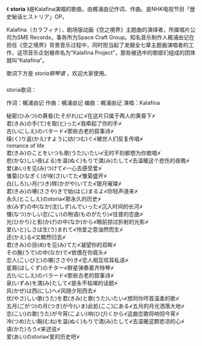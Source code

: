 

《 **storia** 》是Kalafina演唱的歌曲，由梶浦由记作词、作曲。是NHK电视节目「歴史秘话ヒストリア」OP。

  

Kalafina（カラフィナ），剧场版动画《空之境界》主题曲的演绎者，所属唱片公司为SME Records，事务所为Space Craft
Group。知名音乐制作人梶浦由记在担任《空之境界》背景音乐过程中，同时担当起了发掘全七章主题曲演唱者的工作，这项音乐企划被命名为“Kalafina
Project”，那些被选中的歌姬们组成的团体就叫“Kalafina”。

  

歌词下方是 _storia钢琴谱_ ，欢迎大家使用。

###  
storia歌词：

作词：梶浦由记 作曲：梶浦由记 编曲：梶浦由记 演唱：Kalafina  
  
  
秘密(ひみつ)の黄昏(たそがれ)に≮在这片只属于两人的黄昏下≯  
君(きみ)の手(て)を取(と)った≮我牵起了你的手≯  
古(いにしえ)のバタード≮那些古老的叙事诗≯  
缲(く)り返(かえ)すように纺(つむ)ぐ≮被世人们反复传唱≯  
romance of life  
君(きみ)のことをいつも歌(うた)いたい≮无时不刻都想为你歌唱≯  
悲(かな)しい夜(よる)を温(ぬく)もりで満(み)たして≮去温暖这个悲伤的夜晚≯  
爱(あい)を见(み)つけて≮一心去感受爱≯  
雏菊(ひなぎく)が咲(さ)いてた≮雏菊盛开≯  
白(しろ)い月(つき)辉(かがや)いてた≮银月璀璨≯  
君(きみ)の嗫(ささや)きで始(はじ)まるよ≮你轻声道来≯  
永久(とこしえ)のstoria≮那永久的历史≯  
水(みず)の中(なか)沈(しず)んでいった≮沉入时间的长河≯  
懐(なつ)かしい恋(こい)の物语(ものがたり)≮往昔的恋曲≯  
光(ひかり)と影(かげ)の中(なか)から≮眼前掠过折射的光影≯  
爱(いと)しさは生(う)まれて≮怜爱之意油然而生≯  
还(かえ)る≮又黯然归去≯  
君(きみ)の目(め)を见(み)てた≮凝望你的双眸≯  
その腕(うで)の中(なか)で≮依偎在你肩头≯  
恋人(こいびと)の嗫(ささや)き≮恋人相互咬耳私语≯  
星屑(ほしくず)のチター≮群星弹奏着齐特琴≯  
古(いにしえ)のバラード≮那些古老的叙事诗≯  
泉(いずみ)を満(み)たして≮是永不枯竭的话题≯  
风(かぜ)は西(にし)へ≮风随夕阳西去≯  
优(やさ)しい歌(うた)を君(きみ)と歌(うた)いたい≮想同你哼首温柔的歌≯  
五月(ごがつ)の月(つき)が今(いま)此処(ここ)にある≮五月的月光洒落大地≯  
恋(こい)の歌(うた)が今宵(こよい)响(ひび)くから≮这曲恋歌将响彻今宵≯  
冷(つめ)たい胸(むね)を温(ぬく)もりで満(み)たして≮去温暖这颗悲凉的心≯  
语(かた)ろう≮来述说≯  
爱(あい)のstoria≮爱的历史吧≯  
  
  

